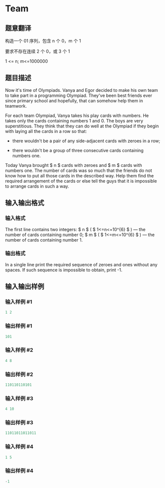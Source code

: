 # Team

## 题意翻译

构造一个 01 序列，包含 n 个 0，m 个 1

要求不存在连续 2 个 0，或 3 个 1

1 <= n; m<=1000000

## 题目描述

Now it's time of Olympiads. Vanya and Egor decided to make his own team to take part in a programming Olympiad. They've been best friends ever since primary school and hopefully, that can somehow help them in teamwork.

For each team Olympiad, Vanya takes his play cards with numbers. He takes only the cards containing numbers 1 and 0. The boys are very superstitious. They think that they can do well at the Olympiad if they begin with laying all the cards in a row so that:

- there wouldn't be a pair of any side-adjacent cards with zeroes in a row;

- there wouldn't be a group of three consecutive cards containing numbers one.

Today Vanya brought $ n $ cards with zeroes and $ m $ cards with numbers one. The number of cards was so much that the friends do not know how to put all those cards in the described way. Help them find the required arrangement of the cards or else tell the guys that it is impossible to arrange cards in such a way.

## 输入输出格式

### 输入格式

The first line contains two integers: $ n $ ( $ 1<=n<=10^{6} $ ) — the number of cards containing number 0; $ m $ ( $ 1<=m<=10^{6} $ ) — the number of cards containing number 1.

### 输出格式

In a single line print the required sequence of zeroes and ones without any spaces. If such sequence is impossible to obtain, print -1.

## 输入输出样例

### 输入样例 #1

```cpp
1 2

```
### 输出样例 #1

```cpp
101

```
### 输入样例 #2

```cpp
4 8

```
### 输出样例 #2

```cpp
110110110101

```
### 输入样例 #3

```cpp
4 10

```
### 输出样例 #3

```cpp
11011011011011

```
### 输入样例 #4

```cpp
1 5

```
### 输出样例 #4

```cpp
-1

```
